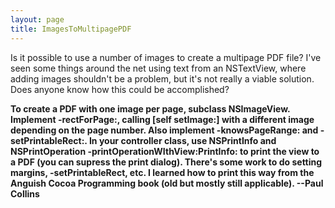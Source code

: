 ```yaml
---
layout: page
title: ImagesToMultipagePDF
---
```




Is it possible to use a number of images to create a multipage PDF file? I've seen some things around the net using text from an NSTextView, where adding images shouldn't be a problem, but it's not really a viable solution. Does anyone know how this could be accomplished?

**To create a PDF with one image per page, subclass NSImageView. Implement -rectForPage:, calling [self setImage:] with a different image depending on the page number. Also implement -knowsPageRange: and -setPrintableRect:. In your controller class, use NSPrintInfo and NSPrintOperation -printOperationWIthView:PrintInfo: to print the view to a PDF (you can supress the print dialog). There's some work to do setting margins, -setPrintableRect, etc. I learned how to print this way from the Anguish Cocoa Programming book (old but mostly still applicable). --Paul Collins**

